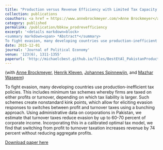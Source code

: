 ```yaml
---
title: "Production versus Revenue Efficiency with Limited Tax Capacity: Theory and Evidence from Pakistan"
collection: publications
coauthors: <a href = https://www.annebrockmeyer.com/>Anne Brockmeyer</a>, <a href=https://www.henrikkleven.com>Henrik Kleven</a>, <a href = https://personal.lse.ac.uk/spinnewi/>Johannes Spinnewijn</a>, and <a href=https://mazharwaseem.com/>Mazhar Waseem</a>
category: published
permalink: /publication/bbksw_prodrevefficiency
excerpt: '<details markdown=block>
<summary markdown=span> *Abstract*</summary> 
To fight evasion, many developing countries use production-inefficient tax policies. This includes minimum tax schemes whereby firms are taxed on either profits or turnover, depending on which tax liability is larger. Such schemes create nonstandard kink points, which allow for eliciting evasion responses to switches between profit and turnover taxes using a bunching approach. Using administrative data on corporations in Pakistan, we estimate that turnover taxes reduce evasion by up to 60-70 percent of corporate income. Incorporating this in a calibrated optimal tax model, we find that switching from profit to turnover taxation increases revenue by 74 percent without reducing aggregate profits.'
date: 2015-12-01
journal: 'Journal of Political Economy'
venue: '123(6), 1311-1355'
paperurl: 'http://michaelcbest.github.io/files/BestEtAl_PakistanProductionversusRevenue-2015.pdf'
---
```

(with [Anne Brockmeyer](https://www.annebrockmeyer.com/), [Henrik Kleven](https://www.henrikkleven.com), [Johannes Spinnewijn](https://personal.lse.ac.uk/spinnewi/), and [Mazhar Waseem](https://mazharwaseem.com/))

 
To fight evasion, many developing countries use production-inefficient tax policies. This includes minimum tax schemes whereby firms are taxed on either profits or turnover, depending on which tax liability is larger. Such schemes create nonstandard kink points, which allow for eliciting evasion responses to switches between profit and turnover taxes using a bunching approach. Using administrative data on corporations in Pakistan, we estimate that turnover taxes reduce evasion by up to 60-70 percent of corporate income. Incorporating this in a calibrated optimal tax model, we find that switching from profit to turnover taxation increases revenue by 74 percent without reducing aggregate profits.

[Download paper here](http://michaelcbest.github.io/files/BestEtAl_PakistanProductionversusRevenue-2015.pdf)
